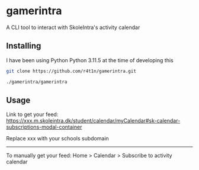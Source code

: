 # gamerintra

A CLI tool to interact with SkoleIntra's activity calendar

## Installing

I have been using Python Python 3.11.5 at the time of developing this

```sh
git clone https://github.com/r4t1n/gamerintra.git
```

```sh
./gamerintra/gamerintra
```
## Usage

Link to get your feed: https://xxx.m.skoleintra.dk/student/calendar/myCalendar#sk-calendar-subscriptions-modal-container

Replace xxx with your schools subdomain

---

To manually get your feed: Home > Calendar > Subscribe to activity calendar

